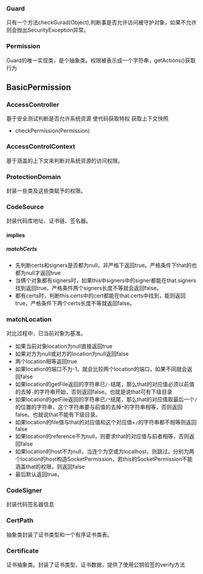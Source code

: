 ### Guard
只有一个方法checkGurad(Object),判断事是否允许访问被守护对象，如果不允许则会抛出SecurityException异常。
### Permission
Guard的唯一实现类，是个抽象类。权限被表示成一个字符串，getActions()获取行为
## BasicPermission

### AccessController
基于安全测试判断是否允许系统资源
使代码获取特权
获取上下文快照
-   checkPermission(Permission)

### AccessControlContext
基于涵盖的上下文来判断对系统资源的访问权限。
### ProtectionDomain 
封装一些类及这些类赋予的权限。
### CodeSource
封装代码库地址、证书链、签名器。
#### implies
##### matchCerts
-   先判断certs和signers是否都为null，非严格下返回true。严格条件下that的也都为null才返回true
-   当俩个对象都有signers时，如果this中signers中的signer都能在that.signers找到返回true，严格条件两个signers长度不等就会返回false。
-   都有certs时，判断this.certs中的cert都能在that.certs中找到，能则返回true，严格条件下两个certs长度不等就返回false。
### matchLocation
对比过程中，已当前对象为基准。
-   如果当前对象location为null直接返回true
-   如果对方为null或对方的location为null返回false
-   两个location相等返回true 
-   如果location的端口不为-1，就会比较两个location的端口，如果不同就会返回false
-   如果location的getFile返回的字符串已```/-```结尾，那么that的对应值必须以前值的去掉```-```的字符串开始，否则返回false。也就是说that可有下级目录
-   如果location的getFile返回的字符串已```/*```结尾，那么that的对应值取最后一个```/```的位置的字符串，这个字符串要与前值的去掉```*```的字符串相等，否则返回false。也就说that不能有下级目录。
-   如果location的file值与that的对应值和这个对应值+```/```的字符串都不相等则返回false
-   如果location的reference不为null，则要求that的对应值与前者相等，否则返回false
-   如果location的host不为null，当连个为空或为localhost，则跳过。分别为两个location的host构造SocketPermission，若this的SocketPermission不能涵盖that的权限，则返回false
-   最后默认返回true。
### CodeSigner
封装代码签名器信息
### CertPath
抽象类封装了证书类型和一个有序证书类表。
### Certificate
证书抽象类。封装了证书类型、证书数据，提供了使用公钥验签的verify方法
